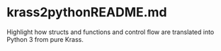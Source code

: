 # krass2pythonREADME.md 

Highlight how structs and functions and control flow are translated into Python 3 from pure Krass.
